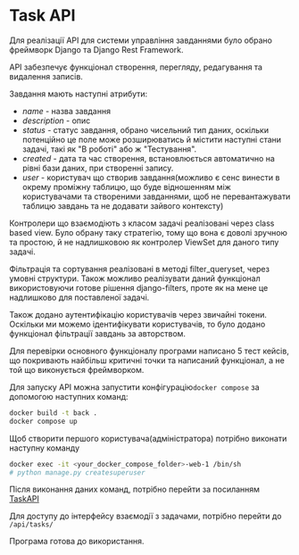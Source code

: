 # Task API


Для реалізації API для системи управління завданнями було обрано фреймворк Django та Django Rest Framework.

API забезпечує функціонал створення, перегляду, редагування та видалення записів. 

Завдання мають наступні атрибути:
- *name* - назва завдання
- *description* - опис
- *status* - статус завдання, обрано чисельний тип даних, оскільки потенційно це поле може розширюватись й містити наступні стани задачі, такі як "В роботі" або ж "Тестування".
- *created* - дата та час створення, встановлюється автоматично на рівні бази даних, при створенні запису.
- *user* - користувач що створив завдання(можливо є сенс винести в окрему проміжну таблицю, що буде відношенням між користувачами та створеними завданнями, щоб не перевантажувати таблицю завдань та не додавати зайвого контексту)

Контролери що взаємодіють з класом задачі реалізовані через class based view. Було обрану таку стратегію, тому що вона є доволі зручною та простою, й не надлишковою як контролер ViewSet для даного типу задачі.

Фільтрація та сортування реалізовані в методі filter_queryset, через умовні структури. Також можливо реалізувати даний функціонал використовуючи готове рішення django-filters, проте як на мене це надлишково для поставленої задачі.

Також додано аутентифікацію користувачів через звичайні токени. Оскільки ми можемо ідентифікувати користувачів, то було додано функціонал фільтрації завдань за авторством.

Для перевірки основного функціоналу програми написано 5 тест кейсів, що покривають найбільш критичні точки та написаний функціонал, а не той що виконується фреймворком.

Для запуску API можна запустити конфігурацію```docker compose``` за допомогою наступних команд:

```bash
docker build -t back .
docker compose up
```

Щоб створити першого користувача(адміністратора) потрібно виконати наступну команду
```bash
docker exec -it <your_docker_compose_folder>-web-1 /bin/sh
# python manage.py createsuperuser
```

Після виконання даних команд, потрібно перейти за посиланням [TaskAPI](http://localhost:8000/)

Для доступу до інтерфейсу взаємодії з задачами, потрібно перейти до ```/api/tasks/```

Програма готова до використання.